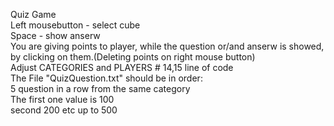Quiz Game \
Left mousebutton - select cube \
Space - show anserw \
You are giving points to player, while the question or/and anserw is showed, by clicking on them.(Deleting points on right mouse button) \
Adjust CATEGORIES and PLAYERS # 14,15 line of code \
The File "QuizQuestion.txt" should be in order: \
5 question in a row from the same category \
The first one value is 100 \
second 200 etc up to 500 


